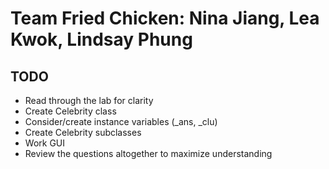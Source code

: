 # Team Fried Chicken: Nina Jiang, Lea Kwok, Lindsay Phung

## TODO
* Read through the lab for clarity
* Create Celebrity class
* Consider/create instance variables (_ans, _clu)
* Create Celebrity subclasses
* Work GUI
* Review the questions altogether to maximize understanding
